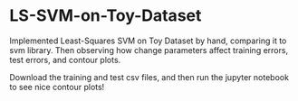 # LS-SVM-on-Toy-Dataset
Implemented Least-Squares SVM on Toy Dataset by hand, comparing it to svm library. Then observing how change parameters affect training errors, test errors, and contour plots. 

Download the training and test csv files, and then run the jupyter notebook to see nice contour plots!

